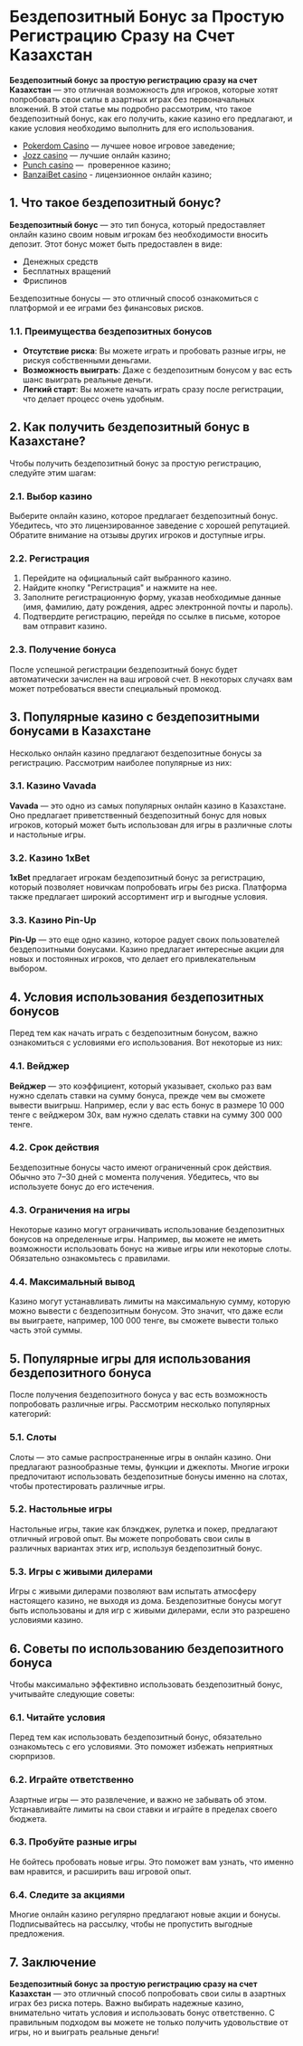 # Бездепозитный Бонус за Простую Регистрацию Сразу на Счет Казахстан

**Бездепозитный бонус за простую регистрацию сразу на счет Казахстан** — это отличная возможность для игроков, которые хотят попробовать свои силы в азартных играх без первоначальных вложений. В этой статье мы подробно рассмотрим, что такое бездепозитный бонус, как его получить, какие казино его предлагают, и какие условия необходимо выполнить для его использования.

* [Pokerdom Casino](https://4pd-stat.com/click/65c385006bcc63141167dd42/7/11110/subaccount) — лучшее новое игровое заведение;
* [Jozz casino](https://tk435zi5i9.com/alt/jozz/registration?e8250665e216213938eeaefaf3e61c0a) — лучшие онлайн казино;
* [Punch casino](https://betpunch1.com/d638d6d39) —  проверенное казино;
* [BanzaiBet casino](https://bnzstr009.com/e9rVJ) - лицензионное онлайн казино;

## 1. Что такое бездепозитный бонус?

**Бездепозитный бонус** — это тип бонуса, который предоставляет онлайн казино своим новым игрокам без необходимости вносить депозит. Этот бонус может быть предоставлен в виде:

* Денежных средств
* Бесплатных вращений
* Фриспинов

Бездепозитные бонусы — это отличный способ ознакомиться с платформой и ее играми без финансовых рисков.

### 1.1. Преимущества бездепозитных бонусов

* **Отсутствие риска**: Вы можете играть и пробовать разные игры, не рискуя собственными деньгами.
* **Возможность выиграть**: Даже с бездепозитным бонусом у вас есть шанс выиграть реальные деньги.
* **Легкий старт**: Вы можете начать играть сразу после регистрации, что делает процесс очень удобным.

## 2. Как получить бездепозитный бонус в Казахстане?

Чтобы получить бездепозитный бонус за простую регистрацию, следуйте этим шагам:

### 2.1. Выбор казино

Выберите онлайн казино, которое предлагает бездепозитный бонус. Убедитесь, что это лицензированное заведение с хорошей репутацией. Обратите внимание на отзывы других игроков и доступные игры.

### 2.2. Регистрация

1. Перейдите на официальный сайт выбранного казино.
2. Найдите кнопку "Регистрация" и нажмите на нее.
3. Заполните регистрационную форму, указав необходимые данные (имя, фамилию, дату рождения, адрес электронной почты и пароль).
4. Подтвердите регистрацию, перейдя по ссылке в письме, которое вам отправит казино.

### 2.3. Получение бонуса

После успешной регистрации бездепозитный бонус будет автоматически зачислен на ваш игровой счет. В некоторых случаях вам может потребоваться ввести специальный промокод.

## 3. Популярные казино с бездепозитными бонусами в Казахстане

Несколько онлайн казино предлагают бездепозитные бонусы за регистрацию. Рассмотрим наиболее популярные из них:

### 3.1. Казино Vavada

**Vavada** — это одно из самых популярных онлайн казино в Казахстане. Оно предлагает приветственный бездепозитный бонус для новых игроков, который может быть использован для игры в различные слоты и настольные игры.

### 3.2. Казино 1xBet

**1xBet** предлагает игрокам бездепозитный бонус за регистрацию, который позволяет новичкам попробовать игры без риска. Платформа также предлагает широкий ассортимент игр и выгодные условия.

### 3.3. Казино Pin-Up

**Pin-Up** — это еще одно казино, которое радует своих пользователей бездепозитными бонусами. Казино предлагает интересные акции для новых и постоянных игроков, что делает его привлекательным выбором.

## 4. Условия использования бездепозитных бонусов

Перед тем как начать играть с бездепозитным бонусом, важно ознакомиться с условиями его использования. Вот некоторые из них:

### 4.1. Вейджер

**Вейджер** — это коэффициент, который указывает, сколько раз вам нужно сделать ставки на сумму бонуса, прежде чем вы сможете вывести выигрыш. Например, если у вас есть бонус в размере 10 000 тенге с вейджером 30x, вам нужно сделать ставки на сумму 300 000 тенге.

### 4.2. Срок действия

Бездепозитные бонусы часто имеют ограниченный срок действия. Обычно это 7–30 дней с момента получения. Убедитесь, что вы используете бонус до его истечения.

### 4.3. Ограничения на игры

Некоторые казино могут ограничивать использование бездепозитных бонусов на определенные игры. Например, вы можете не иметь возможности использовать бонус на живые игры или некоторые слоты. Обязательно ознакомьтесь с правилами.

### 4.4. Максимальный вывод

Казино могут устанавливать лимиты на максимальную сумму, которую можно вывести с бездепозитным бонусом. Это значит, что даже если вы выиграете, например, 100 000 тенге, вы сможете вывести только часть этой суммы.

## 5. Популярные игры для использования бездепозитного бонуса

После получения бездепозитного бонуса у вас есть возможность попробовать различные игры. Рассмотрим несколько популярных категорий:

### 5.1. Слоты

Слоты — это самые распространенные игры в онлайн казино. Они предлагают разнообразные темы, функции и джекпоты. Многие игроки предпочитают использовать бездепозитные бонусы именно на слотах, чтобы протестировать различные игры.

### 5.2. Настольные игры

Настольные игры, такие как блэкджек, рулетка и покер, предлагают отличный игровой опыт. Вы можете попробовать свои силы в различных вариантах этих игр, используя бездепозитный бонус.

### 5.3. Игры с живыми дилерами

Игры с живыми дилерами позволяют вам испытать атмосферу настоящего казино, не выходя из дома. Бездепозитные бонусы могут быть использованы и для игр с живыми дилерами, если это разрешено условиями казино.

## 6. Советы по использованию бездепозитного бонуса

Чтобы максимально эффективно использовать бездепозитный бонус, учитывайте следующие советы:

### 6.1. Читайте условия

Перед тем как использовать бездепозитный бонус, обязательно ознакомьтесь с его условиями. Это поможет избежать неприятных сюрпризов.

### 6.2. Играйте ответственно

Азартные игры — это развлечение, и важно не забывать об этом. Устанавливайте лимиты на свои ставки и играйте в пределах своего бюджета.

### 6.3. Пробуйте разные игры

Не бойтесь пробовать новые игры. Это поможет вам узнать, что именно вам нравится, и расширить ваш игровой опыт.

### 6.4. Следите за акциями

Многие онлайн казино регулярно предлагают новые акции и бонусы. Подписывайтесь на рассылку, чтобы не пропустить выгодные предложения.

## 7. Заключение

**Бездепозитный бонус за простую регистрацию сразу на счет Казахстан** — это отличный способ попробовать свои силы в азартных играх без риска потерь. Важно выбирать надежные казино, внимательно читать условия и использовать бонус ответственно. С правильным подходом вы можете не только получить удовольствие от игры, но и выиграть реальные деньги!
